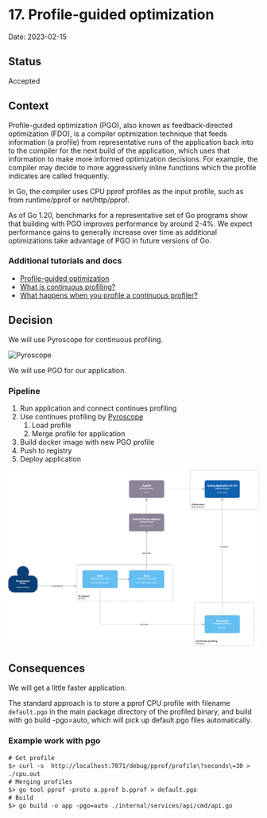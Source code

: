 # 17. Profile-guided optimization

Date: 2023-02-15

## Status

Accepted

## Context

Profile-guided optimization (PGO), also known as feedback-directed optimization (FDO), is a compiler optimization 
technique that feeds information (a profile) from representative runs of the application back into to the compiler 
for the next build of the application, which uses that information to make more informed optimization decisions. 
For example, the compiler may decide to more aggressively inline functions which the profile indicates 
are called frequently.

In Go, the compiler uses CPU pprof profiles as the input profile, such as from runtime/pprof or net/http/pprof.

As of Go 1.20, benchmarks for a representative set of Go programs show that building with PGO improves performance 
by around 2-4%. We expect performance gains to generally increase over time as additional optimizations take 
advantage of PGO in future versions of Go.

### Additional tutorials and docs

- [Profile-guided optimization](https://go.dev/doc/pgo)
- [What is continuous profiling?](https://www.cncf.io/blog/2022/05/31/what-is-continuous-profiling/)
- [What happens when you profile a continuous profiler?](https://pyroscope.io/blog/profile-continuous-profiler/)

## Decision

We will use Pyroscope for continuous profiling.

![Pyroscope](https://www.cncf.io/wp-content/uploads/2022/07/unnamed-3.png)


We will use PGO for our application.

### Pipeline

1. Run application and connect continues profiling
2. Use continues profiling by [Pyroscope](https://pyroscope.io/docs/)
   1. Load profile
   2. Merge profile for application
3. Build docker image with new PGO profile
4. Push to registry
5. Deploy application

![Pipeline](./images/ADR-0017/profile-guided-optimization.png)

## Consequences

We will get a little faster application.

The standard approach is to store a pprof CPU profile with filename `default.pgo` in 
the main package directory of the profiled binary, and build with go build -pgo=auto, 
which will pick up default.pgo files automatically.

### Example work with pgo

```
# Get profile
$> curl -s  http://localhost:7071/debug/pprof/profile\?seconds\=30 > ./cpu.out
# Merging profiles
$> go tool pprof -proto a.pprof b.pprof > default.pgo
# Build
$> go build -o app -pgo=auto ./internal/services/api/cmd/api.go
```
